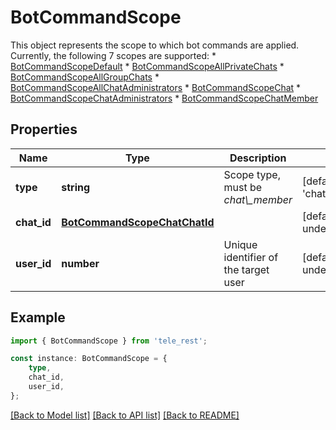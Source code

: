# BotCommandScope

This object represents the scope to which bot commands are applied. Currently, the following 7 scopes are supported:  * [BotCommandScopeDefault](https://core.telegram.org/bots/api/#botcommandscopedefault) * [BotCommandScopeAllPrivateChats](https://core.telegram.org/bots/api/#botcommandscopeallprivatechats) * [BotCommandScopeAllGroupChats](https://core.telegram.org/bots/api/#botcommandscopeallgroupchats) * [BotCommandScopeAllChatAdministrators](https://core.telegram.org/bots/api/#botcommandscopeallchatadministrators) * [BotCommandScopeChat](https://core.telegram.org/bots/api/#botcommandscopechat) * [BotCommandScopeChatAdministrators](https://core.telegram.org/bots/api/#botcommandscopechatadministrators) * [BotCommandScopeChatMember](https://core.telegram.org/bots/api/#botcommandscopechatmember)

## Properties

Name | Type | Description | Notes
------------ | ------------- | ------------- | -------------
**type** | **string** | Scope type, must be *chat\\_member* | [default to 'chat_member']
**chat_id** | [**BotCommandScopeChatChatId**](BotCommandScopeChatChatId.md) |  | [default to undefined]
**user_id** | **number** | Unique identifier of the target user | [default to undefined]

## Example

```typescript
import { BotCommandScope } from 'tele_rest';

const instance: BotCommandScope = {
    type,
    chat_id,
    user_id,
};
```

[[Back to Model list]](../README.md#documentation-for-models) [[Back to API list]](../README.md#documentation-for-api-endpoints) [[Back to README]](../README.md)
